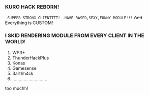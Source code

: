 ### **KURO HACK REBORN!**

`-SUPPER STRONG CLIENTTTT!
-HAVE BASED,SEXY,FUNNY MODULE!!!`
~~And Everything is CUSTOM!~~
     
### **I SKID RENDERING MODULE FROM EVERY CLIENT IN THE WORLD!**

1. WP3+
2. ThunderHackPlus
3. Konas
4. Gamesense
5. 3arthh4ck
6. ............................

too muchh!
